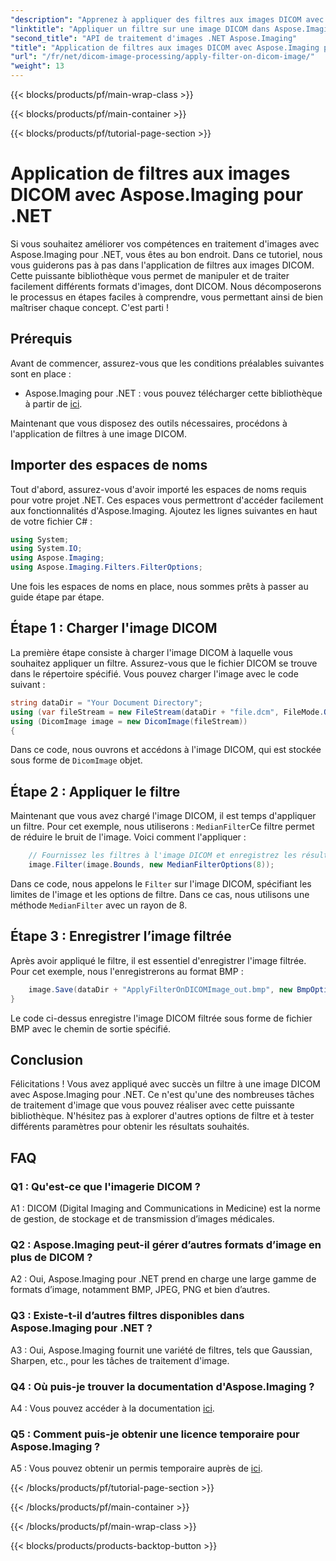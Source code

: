 ```yaml
---
"description": "Apprenez à appliquer des filtres aux images DICOM avec Aspose.Imaging pour .NET. Améliorez facilement le traitement des images médicales."
"linktitle": "Appliquer un filtre sur une image DICOM dans Aspose.Imaging pour .NET"
"second_title": "API de traitement d'images .NET Aspose.Imaging"
"title": "Application de filtres aux images DICOM avec Aspose.Imaging pour .NET"
"url": "/fr/net/dicom-image-processing/apply-filter-on-dicom-image/"
"weight": 13
---
```


{{< blocks/products/pf/main-wrap-class >}}

{{< blocks/products/pf/main-container >}}

{{< blocks/products/pf/tutorial-page-section >}}

# Application de filtres aux images DICOM avec Aspose.Imaging pour .NET

Si vous souhaitez améliorer vos compétences en traitement d'images avec Aspose.Imaging pour .NET, vous êtes au bon endroit. Dans ce tutoriel, nous vous guiderons pas à pas dans l'application de filtres aux images DICOM. Cette puissante bibliothèque vous permet de manipuler et de traiter facilement différents formats d'images, dont DICOM. Nous décomposerons le processus en étapes faciles à comprendre, vous permettant ainsi de bien maîtriser chaque concept. C'est parti !

## Prérequis

Avant de commencer, assurez-vous que les conditions préalables suivantes sont en place :

- Aspose.Imaging pour .NET : vous pouvez télécharger cette bibliothèque à partir de [ici](https://releases.aspose.com/imaging/net/).

Maintenant que vous disposez des outils nécessaires, procédons à l'application de filtres à une image DICOM.

## Importer des espaces de noms

Tout d'abord, assurez-vous d'avoir importé les espaces de noms requis pour votre projet .NET. Ces espaces vous permettront d'accéder facilement aux fonctionnalités d'Aspose.Imaging. Ajoutez les lignes suivantes en haut de votre fichier C# :

```csharp
using System;
using System.IO;
using Aspose.Imaging;
using Aspose.Imaging.Filters.FilterOptions;
```

Une fois les espaces de noms en place, nous sommes prêts à passer au guide étape par étape.

## Étape 1 : Charger l'image DICOM

La première étape consiste à charger l'image DICOM à laquelle vous souhaitez appliquer un filtre. Assurez-vous que le fichier DICOM se trouve dans le répertoire spécifié. Vous pouvez charger l'image avec le code suivant :

```csharp
string dataDir = "Your Document Directory";
using (var fileStream = new FileStream(dataDir + "file.dcm", FileMode.Open, FileAccess.Read))
using (DicomImage image = new DicomImage(fileStream))
{
```

Dans ce code, nous ouvrons et accédons à l'image DICOM, qui est stockée sous forme de `DicomImage` objet.

## Étape 2 : Appliquer le filtre

Maintenant que vous avez chargé l'image DICOM, il est temps d'appliquer un filtre. Pour cet exemple, nous utiliserons : `MedianFilter`Ce filtre permet de réduire le bruit de l'image. Voici comment l'appliquer :

```csharp
    // Fournissez les filtres à l'image DICOM et enregistrez les résultats dans le chemin de sortie.
    image.Filter(image.Bounds, new MedianFilterOptions(8));
```

Dans ce code, nous appelons le `Filter` sur l'image DICOM, spécifiant les limites de l'image et les options de filtre. Dans ce cas, nous utilisons une méthode `MedianFilter` avec un rayon de 8.

## Étape 3 : Enregistrer l’image filtrée

Après avoir appliqué le filtre, il est essentiel d'enregistrer l'image filtrée. Pour cet exemple, nous l'enregistrerons au format BMP :

```csharp
    image.Save(dataDir + "ApplyFilterOnDICOMImage_out.bmp", new BmpOptions());
}
```

Le code ci-dessus enregistre l'image DICOM filtrée sous forme de fichier BMP avec le chemin de sortie spécifié.

## Conclusion

Félicitations ! Vous avez appliqué avec succès un filtre à une image DICOM avec Aspose.Imaging pour .NET. Ce n'est qu'une des nombreuses tâches de traitement d'image que vous pouvez réaliser avec cette puissante bibliothèque. N'hésitez pas à explorer d'autres options de filtre et à tester différents paramètres pour obtenir les résultats souhaités.

## FAQ

### Q1 : Qu'est-ce que l'imagerie DICOM ?

A1 : DICOM (Digital Imaging and Communications in Medicine) est la norme de gestion, de stockage et de transmission d’images médicales.

### Q2 : Aspose.Imaging peut-il gérer d’autres formats d’image en plus de DICOM ?

A2 : Oui, Aspose.Imaging pour .NET prend en charge une large gamme de formats d’image, notamment BMP, JPEG, PNG et bien d’autres.

### Q3 : Existe-t-il d’autres filtres disponibles dans Aspose.Imaging pour .NET ?

A3 : Oui, Aspose.Imaging fournit une variété de filtres, tels que Gaussian, Sharpen, etc., pour les tâches de traitement d'image.

### Q4 : Où puis-je trouver la documentation d'Aspose.Imaging ?

A4 : Vous pouvez accéder à la documentation [ici](https://reference.aspose.com/imaging/net/).

### Q5 : Comment puis-je obtenir une licence temporaire pour Aspose.Imaging ?

A5 : Vous pouvez obtenir un permis temporaire auprès de [ici](https://purchase.aspose.com/temporary-license/).

{{< /blocks/products/pf/tutorial-page-section >}}

{{< /blocks/products/pf/main-container >}}

{{< /blocks/products/pf/main-wrap-class >}}

{{< blocks/products/products-backtop-button >}}